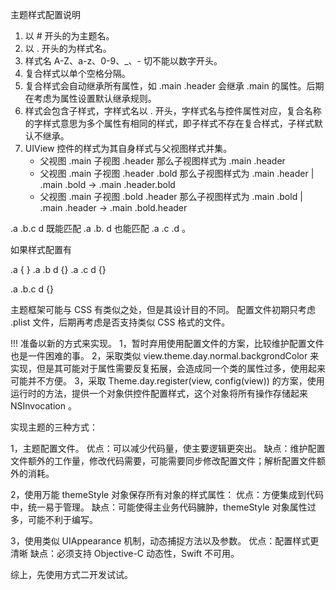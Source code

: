 主题样式配置说明
1. 以 # 开头的为主题名。
2. 以 . 开头的为样式名。
3. 样式名 A-Z、a-z、0-9、_、- 切不能以数字开头。
4. 复合样式以单个空格分隔。
5. 复合样式会自动继承所有属性，如 .main .header 会继承 .main 的属性。后期在考虑为属性设置默认继承规则。
6. 样式会包含子样式，字样式名以 . 开头，字样式名与控件属性对应，复合名称的字样式意思为多个属性有相同的样式，即子样式不存在复合样式，子样式默认不继承。
7. UIView 控件的样式为其自身样式与父视图样式并集。
    - 父视图 .main 子视图 .header 那么子视图样式为 .main .header
    - 父视图 .main 子视图 .header .bold 那么子视图样式为 .main .header | .main .bold -> .main .header.bold
    - 父视图 .main 子视图 .bold .header 那么子视图样式为 .main .bold | .main .header -> .main .bold.header


.a .b.c d 既能匹配 .a .b. d 也能匹配 .a .c .d 。

如果样式配置有 

.a { }
.a .b d {}
.a .c d {}

.a .b.c d {}

主题框架可能与 CSS 有类似之处，但是其设计目的不同。
配置文件初期只考虑 .plist 文件，后期再考虑是否支持类似 CSS 格式的文件。

!!! 准备以新的方式来实现。
1，暂时弃用使用配置文件的方案，比较维护配置文件也是一件困难的事。
2，采取类似 view.theme.day.normal.backgrondColor 来实现，但是其可能对于属性需要反复拓展，会造成同一个类的属性过多，使用起来可能并不方便。
3，采取 Theme.day.register(view, config(view)) 的方案，使用运行时的方法，提供一个对象供控件配置样式，这个对象将所有操作存储起来 NSInvocation 。

实现主题的三种方式：

1，主题配置文件。
    优点：可以减少代码量，使主要逻辑更突出。
    缺点：维护配置文件额外的工作量，修改代码需要，可能需要同步修改配置文件；解析配置文件额外的消耗。
    
2，使用万能 themeStyle 对象保存所有对象的样式属性：
    优点：方便集成到代码中，统一易于管理。
    缺点：可能使得主业务代码臃肿，themeStyle 对象属性过多，可能不利于编写。
    
3，使用类似 UIAppearance 机制，动态捕捉方法以及参数。
    优点：配置样式更清晰
    缺点：必须支持 Objective-C 动态性，Swift 不可用。
    
综上，先使用方式二开发试试。
    
    
    
    
